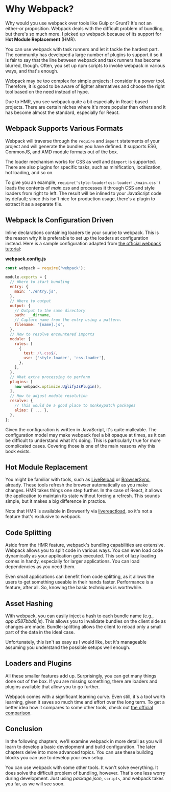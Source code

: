 # Why Webpack?

Why would you use webpack over tools like Gulp or Grunt? It's not an either-or proposition. Webpack deals with the difficult problem of bundling, but there's so much more. I picked up webpack because of its support for **Hot Module Replacement** (HMR).

You can use webpack with task runners and let it tackle the hardest part. The community has developed a large number of plugins to support it so it is fair to say that the line between webpack and task runners has become blurred, though. Often, you set up npm scripts to invoke webpack in various ways, and that's enough.

Webpack may be too complex for simple projects: I consider it a power tool. Therefore, it is good to be aware of lighter alternatives and choose the right tool based on the need instead of hype.

Due to HMR, you see webpack quite a bit especially in React-based projects. There are certain niches where it's more popular than others and it has become almost the standard, especially for React.

## Webpack Supports Various Formats

Webpack will traverse through the `require` and `import` statements of your project and will generate the bundles you have defined. It supports ES6, CommonJS, and AMD module formats out of the box.

The loader mechanism works for CSS as well and `@import` is supported. There are also plugins for specific tasks, such as minification, localization, hot loading, and so on.

To give you an example, `require('style-loader!css-loader!./main.css')` loads the contents of *main.css* and processes it through CSS and style loaders from right to left. The result will be inlined to your JavaScript code by default; since this isn't nice for production usage, there's a plugin to extract it as a separate file.

## Webpack Is Configuration Driven

Inline declarations containing loaders tie your source to webpack. This is the reason why it is preferable to set up the loaders at configuration instead. Here is a sample configuration adapted from [the official webpack tutorial](https://webpack.js.org/get-started/):

**webpack.config.js**

```javascript
const webpack = require('webpack');

module.exports = {
  // Where to start bundling
  entry: {
    main: './entry.js',
  },
  // Where to output
  output: {
    // Output to the same directory
    path: __dirname,
    // Capture name from the entry using a pattern.
    filename: '[name].js',
  },
  // How to resolve encountered imports
  module: {
    rules: [
      {
        test: /\.css$/,
        use: ['style-loader', 'css-loader'],
      },
    ],
  },
  // What extra processing to perform
  plugins: [
    new webpack.optimize.UglifyJsPlugin(),
  ],
  // How to adjust module resolution
  resolve: {
    // This would be a good place to monkeypatch packages
    alias: { ... },
  },
};
```

Given the configuration is written in JavaScript, it's quite malleable. The configuration model may make webpack feel a bit opaque at times, as it can be difficult to understand what it's doing. This is particularly true for more complicated cases. Covering those is one of the main reasons why this book exists.

## Hot Module Replacement

You might be familiar with tools, such as [LiveReload](http://livereload.com/) or [BrowserSync](http://www.browsersync.io/), already. These tools refresh the browser automatically as you make changes. HMR takes things one step further. In the case of React, it allows the application to maintain its state without forcing a refresh. This sounds simple, but it makes a big difference in practice.

Note that HMR is available in Browserify via [livereactload](https://github.com/milankinen/livereactload), so it's not a feature that's exclusive to webpack.

## Code Splitting

Aside from the HMR feature, webpack's bundling capabilities are extensive. Webpack allows you to split code in various ways. You can even load code dynamically as your application gets executed. This sort of lazy loading comes in handy, especially for larger applications. You can load dependencies as you need them.

Even small applications can benefit from code splitting, as it allows the users to get something useable in their hands faster. Performance is a feature, after all. So, knowing the basic techniques is worthwhile.

## Asset Hashing

With webpack, you can easily inject a hash to each bundle name (e.g., *app.d587bbd6.js*). This allows you to invalidate bundles on the client side as changes are made. Bundle-splitting allows the client to reload only a small part of the data in the ideal case.

Unfortunately, this isn't as easy as I would like, but it's manageable assuming you understand the possible setups well enough.

## Loaders and Plugins

All these smaller features add up. Surprisingly, you can get many things done out of the box. If you are missing something, there are loaders and plugins available that allow you to go further.

Webpack comes with a significant learning curve. Even still, it's a tool worth learning, given it saves so much time and effort over the long term. To get a better idea how it compares to some other tools, check out [the official comparison](https://webpack.js.org/get-started/why-webpack/#comparison).

## Conclusion

In the following chapters, we'll examine webpack in more detail as you will learn to develop a basic development and build configuration. The later chapters delve into more advanced topics. You can use these building blocks you can use to develop your own setup.

You can use webpack with some other tools. It won't solve everything. It does solve the difficult problem of bundling, however. That's one less worry during development. Just using *package.json*, `scripts`, and webpack takes you far, as we will see soon.
